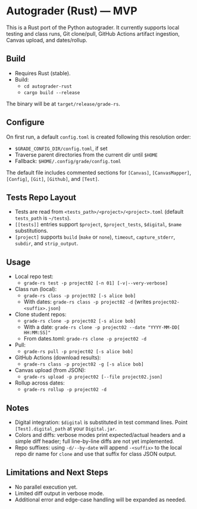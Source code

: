 # Autograder (Rust) — MVP

This is a Rust port of the Python autograder. It currently supports local testing and class runs, Git clone/pull, GitHub Actions artifact ingestion, Canvas upload, and dates/rollup.

## Build

- Requires Rust (stable).
- Build:
  - `cd autograder-rust`
  - `cargo build --release`

The binary will be at `target/release/grade-rs`.

## Configure

On first run, a default `config.toml` is created following this resolution order:
- `$GRADE_CONFIG_DIR/config.toml`, if set
- Traverse parent directories from the current dir until `$HOME`
- Fallback: `$HOME/.config/grade/config.toml`

The default file includes commented sections for `[Canvas]`, `[CanvasMapper]`, `[Config]`, `[Git]`, `[Github]`, and `[Test]`.

## Tests Repo Layout

- Tests are read from `<tests_path>/<project>/<project>.toml` (default `tests_path` is `~/tests`).
- `[[tests]]` entries support `$project`, `$project_tests`, `$digital`, `$name` substitutions.
- `[project]` supports `build` (`make` or `none`), `timeout`, `capture_stderr`, `subdir`, and `strip_output`.

## Usage

- Local repo test:
  - `grade-rs test -p project02 [-n 01] [-v|--very-verbose]`
- Class run (local):
  - `grade-rs class -p project02 [-s alice bob]`
  - With dates: `grade-rs class -p project02 -d` (writes `project02-<suffix>.json`)
- Clone student repos:
  - `grade-rs clone -p project02 [-s alice bob]`
  - With a date: `grade-rs clone -p project02 --date "YYYY-MM-DD[ HH:MM:SS]"`
  - From dates.toml: `grade-rs clone -p project02 -d`
- Pull:
  - `grade-rs pull -p project02 [-s alice bob]`
- GitHub Actions (download results):
  - `grade-rs class -p project02 -g [-s alice bob]`
- Canvas upload (from JSON):
  - `grade-rs upload -p project02 [--file project02.json]`
- Rollup across dates:
  - `grade-rs rollup -p project02 -d`

## Notes

- Digital integration: `$digital` is substituted in test command lines. Point `[Test].digital_path` at your `Digital.jar`.
- Colors and diffs: verbose modes print expected/actual headers and a simple diff header; full line-by-line diffs are not yet implemented.
- Repo suffixes: using `-d/--by-date` will append `-<suffix>` to the local repo dir name for `clone` and use that suffix for class JSON output.

## Limitations and Next Steps

- No parallel execution yet.
- Limited diff output in verbose mode.
- Additional error and edge-case handling will be expanded as needed.

